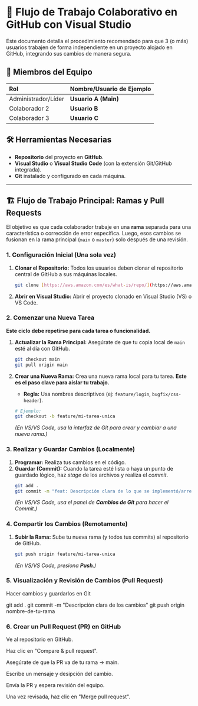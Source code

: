 # 🚀 Flujo de Trabajo Colaborativo en GitHub con Visual Studio

Este documento detalla el procedimiento recomendado para que 3 (o más) usuarios trabajen de forma independiente en un proyecto alojado en GitHub, integrando sus cambios de manera segura.

## 👥 Miembros del Equipo

| Rol | Nombre/Usuario de Ejemplo |
| :--- | :--- |
| Administrador/Líder | **Usuario A (Main)** |
| Colaborador 2 | **Usuario B** |
| Colaborador 3 | **Usuario C** |

## 🛠️ Herramientas Necesarias

* **Repositorio** del proyecto en **GitHub**.
* **Visual Studio** o **Visual Studio Code** (con la extensión Git/GitHub integrada).
* **Git** instalado y configurado en cada máquina.

---

## 🏗️ Flujo de Trabajo Principal: Ramas y Pull Requests

El objetivo es que cada colaborador trabaje en una **rama** separada para una característica o corrección de error específica. Luego, esos cambios se fusionan en la rama principal (`main` o `master`) solo después de una revisión.

### 1. **Configuración Inicial (Una sola vez)**

1.  **Clonar el Repositorio:** Todos los usuarios deben clonar el repositorio central de GitHub a sus máquinas locales.
    ```bash
    git clone [https://aws.amazon.com/es/what-is/repo/](https://aws.amazon.com/es/what-is/repo/)
    ```
2.  **Abrir en Visual Studio:** Abrir el proyecto clonado en Visual Studio (VS) o VS Code.

### 2. **Comenzar una Nueva Tarea**

**Este ciclo debe repetirse para cada tarea o funcionalidad.**

1.  **Actualizar la Rama Principal:** Asegúrate de que tu copia local de `main` esté al día con GitHub.
    ```bash
    git checkout main
    git pull origin main
    ```

2.  **Crear una Nueva Rama:** Crea una nueva rama local para tu tarea. **Este es el paso clave para aislar tu trabajo.**
    * **Regla:** Usa nombres descriptivos (ej: `feature/login`, `bugfix/css-header`).
    ```bash
    # Ejemplo:
    git checkout -b feature/mi-tarea-unica
    ```
    *(En VS/VS Code, usa la interfaz de Git para crear y cambiar a una nueva rama.)*

### 3. **Realizar y Guardar Cambios (Localmente)**

1.  **Programar:** Realiza tus cambios en el código.
2.  **Guardar (Commit):** Cuando la tarea esté lista o haya un punto de guardado lógico, haz *stage* de los archivos y realiza el *commit*.
    ```bash
    git add .
    git commit -m "feat: Descripción clara de lo que se implementó/arregló."
    ```
    *(En VS/VS Code, usa el panel de **Cambios de Git** para hacer el Commit.)*

### 4. **Compartir los Cambios (Remotamente)**

1.  **Subir la Rama:** Sube tu nueva rama (y todos tus commits) al repositorio de GitHub.
    ```bash
    git push origin feature/mi-tarea-unica
    ```
    *(En VS/VS Code, presiona **Push**.)*

### 5. **Visualización y Revisión de Cambios (Pull Request)**

Hacer cambios y guardarlos en Git

git add .
git commit -m "Descripción clara de los cambios"
git push origin nombre-de-tu-rama

### 6. Crear un Pull Request (PR) en GitHub

Ve al repositorio en GitHub.

Haz clic en "Compare & pull request".

Asegúrate de que la PR va de tu rama → main.

Escribe un mensaje y desipción del cambio.

Envía la PR y espera revisión del equipo.

Una vez revisada, haz clic en "Merge pull request".